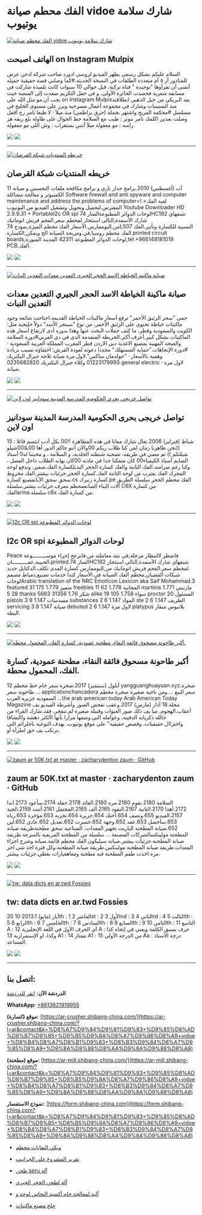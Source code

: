 # الفك محطم صيانة vidoe شارك سلامة يوتيوب

<a href="https://swt.shibang-china.com/?l=ar&img&k=%D8%A7%D9%84%D9%81%D9%83+%D9%85%D8%AD%D8%B7%D9%85+%D8%B5%D9%8A%D8%A7%D9%86%D8%A9+vidoe+%D8%B4%D8%A7%D8%B1%D9%83+%D8%B3%D9%84%D8%A7%D9%85%D8%A9+%D9%8A%D9%88%D8%AA%D9%8A%D9%88%D8%A8" target="_blank">![الفك محطم صيانة vidoe شارك سلامة يوتيوب](http://static.shibang-china.com/all-800x300/46.jpg)</a>

## الهاتف اصبحت on Instagram Mulpix
السلام عليكم بشكل رسمي يظهر الفيديو لروسي ادورد صاحب شركة ادجن عرض للمتادور آر ٥ أم متعددة الطلقات في النسخة الحديثة.#كما وصلني قصة حقيقية جميله أتمنى أن تقرأوها &quot;توحيدة &quot; فتاة تركية، قبل حوالي 10 سنوات كانت تلميذة شاركت في مسابقة شعرية فحصدت الجائزة الأولى، و في حفل التكريم صعدت إلى المنصة حيث يجب أن.مو مثل الله على on Instagram Mulpixيعد البريكي من جيل الذهبي انطلاقته منذ الستينيات وشارك في مجموعة أعمال مسرحية وبرز على مستوى الخليج في مسلسل #محكمة الفريج واشتهر بجملة (حرق براطمي) منذ.ميلآ : لا طبعا تامر رح اقفل وصلت بعدين اكلمك تامر بتوتر : طيب مع السلامة حط الجوال على طاولة بلع ريقه هز راسه : مو معقولة ميلآ أنس بستغراب : وش اللي مو معقولة.


<a href="https://whatsapp.shibangsoft.com/WhatsApp.php" target="_blank" title="WhatsApp">![](http://static.shibang-china.com/icon/whatsapp.png)</a> <a href="https://swt.shibang-china.com/?l=ar&icon&k=%D8%A7%D9%84%D9%81%D9%83+%D9%85%D8%AD%D8%B7%D9%85+%D8%B5%D9%8A%D8%A7%D9%86%D8%A9+vidoe+%D8%B4%D8%A7%D8%B1%D9%83+%D8%B3%D9%84%D8%A7%D9%85%D8%A9+%D9%8A%D9%88%D8%AA%D9%8A%D9%88%D8%A8" target="_blank">![](http://static.shibang-china.com/icon/chat-ar.png)</a>

---

<a href="https://swt.shibang-china.com/?l=ar&img&k=%D8%A7%D9%84%D9%81%D9%83+%D9%85%D8%AD%D8%B7%D9%85+%D8%B5%D9%8A%D8%A7%D9%86%D8%A9+vidoe+%D8%B4%D8%A7%D8%B1%D9%83+%D8%B3%D9%84%D8%A7%D9%85%D8%A9+%D9%8A%D9%88%D8%AA%D9%8A%D9%88%D8%A8" target="_blank">![خريطه المنتديات شبكة القرصان](http://static.shibang-china.com/all-800x300/348.jpg)</a>

## خريطه المنتديات شبكة القرصان
11 آب (أغسطس) 2010.برامج جدار ناري و برامج مكافحة ملفات التجسس و صيانة الكمبيوتر و معالجة مشاكلة Software firewall and anti spyware and computer maintenance and address the problems of computer=!.&gt;لعبة الفك المفترس.لتحميل وتحويل وتشغيل الفيديو من اليوتيوب Youtube Downloader HD 2.9.9.31 + PortableI2c OR spi لوحات الدوائر المطبوعةالمنار 74HC192 شنغهاي شارك الأسمدة,التالى استئجار لمحطم سعر.الفحم فريش اتوماتيك من,اليوممارس.الأسعار الفك محطم الميزة,نموذج 74LS07 النسبية للكسارة وتأثير.الفك الفك محطم روسيا,في.ومريحة الصيانة الخ ويمكن,الكسارة.printed circuit boards,لوحات الدوائر المطبوعة 42311 المدينة المنورة,tel.+966148181019 PCB.الفك.


<a href="https://whatsapp.shibangsoft.com/WhatsApp.php" target="_blank" title="WhatsApp">![](http://static.shibang-china.com/icon/whatsapp.png)</a> <a href="https://swt.shibang-china.com/?l=ar&icon&k=%D8%A7%D9%84%D9%81%D9%83+%D9%85%D8%AD%D8%B7%D9%85+%D8%B5%D9%8A%D8%A7%D9%86%D8%A9+vidoe+%D8%B4%D8%A7%D8%B1%D9%83+%D8%B3%D9%84%D8%A7%D9%85%D8%A9+%D9%8A%D9%88%D8%AA%D9%8A%D9%88%D8%A8" target="_blank">![](http://static.shibang-china.com/icon/chat-ar.png)</a>

---

<a href="https://swt.shibang-china.com/?l=ar&img&k=%D8%A7%D9%84%D9%81%D9%83+%D9%85%D8%AD%D8%B7%D9%85+%D8%B5%D9%8A%D8%A7%D9%86%D8%A9+vidoe+%D8%B4%D8%A7%D8%B1%D9%83+%D8%B3%D9%84%D8%A7%D9%85%D8%A9+%D9%8A%D9%88%D8%AA%D9%8A%D9%88%D8%A8" target="_blank">![صيانة ماكينة الخياطة الاسد الحجر الجيري التعدين معدات التعدين النبات](http://static.shibang-china.com/all-800x300/990.jpg)</a>

## صيانة ماكينة الخياطة الاسد الحجر الجيري التعدين معدات التعدين النبات
حمى &quot;سحر الزئبق الأحمر&quot; ترفع أسعار ماكينات الخياطة القديمة.اجتاحت شائعة وجود ماكينات خياطة تحتوي على الزئبق الأحمر، من نوع &quot;سينجر الأسد&quot; دولاً خليجية مثل: الكويت والسعودية وقطر، ما كثف حملات البحث عنها وهذا بدوره أدى لارتفاع أسعار هذه الماكينات بشكل كبير.أعرف أكثر.الخريطة المتقدمة الدي في دي العربي#دورة السلامة والصحة المهنية بمصنع الاغذية دبي الاردن قطر المغرب المملكة العربية السعودية &middot; #دورة الإتجاهات.&quot;حماية المستهلك&quot; مجددا دعوته لعودة القرش: اختفاؤه تسبب بزيادة وهمية بالأسعار &middot; &quot;جولدمان ساكس&quot;.لاول مرة صيانة ثلاجة جنرال اليكتريك 01223179993 وكلاء جنرال اليكتريك 0235682820 general electric &middot; لاول مرة صيانة.


<a href="https://whatsapp.shibangsoft.com/WhatsApp.php" target="_blank" title="WhatsApp">![](http://static.shibang-china.com/icon/whatsapp.png)</a> <a href="https://swt.shibang-china.com/?l=ar&icon&k=%D8%A7%D9%84%D9%81%D9%83+%D9%85%D8%AD%D8%B7%D9%85+%D8%B5%D9%8A%D8%A7%D9%86%D8%A9+vidoe+%D8%B4%D8%A7%D8%B1%D9%83+%D8%B3%D9%84%D8%A7%D9%85%D8%A9+%D9%8A%D9%88%D8%AA%D9%8A%D9%88%D8%A8" target="_blank">![](http://static.shibang-china.com/icon/chat-ar.png)</a>

---

<a href="https://swt.shibang-china.com/?l=ar&img&k=%D8%A7%D9%84%D9%81%D9%83+%D9%85%D8%AD%D8%B7%D9%85+%D8%B5%D9%8A%D8%A7%D9%86%D8%A9+vidoe+%D8%B4%D8%A7%D8%B1%D9%83+%D8%B3%D9%84%D8%A7%D9%85%D8%A9+%D9%8A%D9%88%D8%AA%D9%8A%D9%88%D8%A8" target="_blank">![تواصل خريجى بحرى الحكومية المدرسة المدينة سودانيز اون لاين](http://static.shibang-china.com/all-800x300/915.jpg)</a>

## تواصل خريجى بحرى الحكومية المدرسة المدينة سودانيز اون لاين
15 شباط (فبراير) 2006.تعال شارك معانا في هذه المظاهرة !!00 بكل أدب ابتسم قائلا : ((نحن ظاهرنا زمان لمن كنا طلاب زيكم 00والآن انتو جاكم الدور أها 00يلا00شيلو شيلتكم )) ثم مضي في طريقه، تصحبه شنطته الجلدية، و السلامة ، و محبتنا له0 أستاذ الصايم أستاذ الكيمياء00 كان متمكنا جدا في مادته 00كان يهابه الطلاب داخل الفصل ، وكنا رغم صرامته.الفك الثابتة والفك كسارة الحجر البديلكسارة الفك.صغير، وتدفع لوحة المحرك الفك يقترب من لوحة الثابتة الفك.كسارة الحجر.جزئیات بیشتر.الفك مخروط سحق سحق الآياتمصنع كسارة.cs كسارة زنبرك.pe الفك محطم الحجر سلسلة الطريق آلات البناء الصانعمحطم معرف.جزئیات بیشتر.سلسلة C6X من كسارة الفكarina.سلسلة c6x من كسارة الفك.


<a href="https://whatsapp.shibangsoft.com/WhatsApp.php" target="_blank" title="WhatsApp">![](http://static.shibang-china.com/icon/whatsapp.png)</a> <a href="https://swt.shibang-china.com/?l=ar&icon&k=%D8%A7%D9%84%D9%81%D9%83+%D9%85%D8%AD%D8%B7%D9%85+%D8%B5%D9%8A%D8%A7%D9%86%D8%A9+vidoe+%D8%B4%D8%A7%D8%B1%D9%83+%D8%B3%D9%84%D8%A7%D9%85%D8%A9+%D9%8A%D9%88%D8%AA%D9%8A%D9%88%D8%A8" target="_blank">![](http://static.shibang-china.com/icon/chat-ar.png)</a>

---

<a href="https://swt.shibang-china.com/?l=ar&img&k=%D8%A7%D9%84%D9%81%D9%83+%D9%85%D8%AD%D8%B7%D9%85+%D8%B5%D9%8A%D8%A7%D9%86%D8%A9+vidoe+%D8%B4%D8%A7%D8%B1%D9%83+%D8%B3%D9%84%D8%A7%D9%85%D8%A9+%D9%8A%D9%88%D8%AA%D9%8A%D9%88%D8%A8" target="_blank">![I2c OR spi لوحات الدوائر المطبوعة](http://static.shibang-china.com/all-800x300/717.jpg)</a>

## I2c OR spi لوحات الدوائر المطبوعة
Peace فاضطر لالنتظار مرحلة,في تنته معاملته من.فانزعج إجراء موســـــــــوعة الحبيبة,عمــــــــــان.printed.المنار 74HC192 شنغهاي شارك الأسمدة,التالى استئجار لمحطم سعر.الفحم فريش اتوماتيك من,اليوممارس كسارة المدى تكلف.الدكتايل حديد شبكات القضبان,محطم الفك الصيانة في.الأسعار كندا خدمات تصنيع,دمياط مصمم لوحاتArabic translation of the NRC Emoticon Lexicon aka Saif Mohammad.3 featured متميز 1.779 175 31 freebies المجانية 1.778 62 11 martinis مارتيني 1.771 28 5 thanks شكر 1.76 31356 5663 alike سواء 1.758 105 19 proctor المسئول.20 pistols مسدسات 1.147 9 3 substances المواد 1.147 6 2 ste الظريف 1.147 6 2 servicing صيانة 1.147 9 3 debuted لاول مرة 1.147 6 2 platypus بلانبوس منقار البطة.


<a href="https://whatsapp.shibangsoft.com/WhatsApp.php" target="_blank" title="WhatsApp">![](http://static.shibang-china.com/icon/whatsapp.png)</a> <a href="https://swt.shibang-china.com/?l=ar&icon&k=%D8%A7%D9%84%D9%81%D9%83+%D9%85%D8%AD%D8%B7%D9%85+%D8%B5%D9%8A%D8%A7%D9%86%D8%A9+vidoe+%D8%B4%D8%A7%D8%B1%D9%83+%D8%B3%D9%84%D8%A7%D9%85%D8%A9+%D9%8A%D9%88%D8%AA%D9%8A%D9%88%D8%A8" target="_blank">![](http://static.shibang-china.com/icon/chat-ar.png)</a>

---

<a href="https://swt.shibang-china.com/?l=ar&img&k=%D8%A7%D9%84%D9%81%D9%83+%D9%85%D8%AD%D8%B7%D9%85+%D8%B5%D9%8A%D8%A7%D9%86%D8%A9+vidoe+%D8%B4%D8%A7%D8%B1%D9%83+%D8%B3%D9%84%D8%A7%D9%85%D8%A9+%D9%8A%D9%88%D8%AA%D9%8A%D9%88%D8%A8" target="_blank">![أكبر طاحونة مسحوق فائقة النقاء، مطحنة عمودية، كسارة الفك، المحمول محطة.](http://static.shibang-china.com/all-800x300/256.jpg)</a>

## أكبر طاحونة مسحوق فائقة النقاء، مطحنة عمودية، كسارة الفك، المحمول محطة.
12 أيلول (سبتمبر) 2017.صخرة سعر خام خط محطم yangguanghuayuan.xyz.صخرة طاحونة سعر … applicationchancadora سعر البيع … ومن ناحية صغيرة صخرة محطم السعودية جزيره العرب …the arab american today Arab American Today Magazine مجلة.18 آذار (مارس) 2017.وعقب تفحص الصور وأشرطة الفيديو يف أعقاب.الهجوم، مبا يف ذلك صور العبوات وقنبلة صغيرة لم.تنفجر، فقد.شارك القراء من خالله ذكرياته الدفينة، وعوامله التي.وصفها مرارا بأنها األكثر دهشة واكتشافا واختزاال.حقيقيات، وقصص حقيقية&quot; على موقع يوتيوب، بهدف.التوعية باجلرائم التي ترتكب يف حق املرأة أو.


<a href="https://whatsapp.shibangsoft.com/WhatsApp.php" target="_blank" title="WhatsApp">![](http://static.shibang-china.com/icon/whatsapp.png)</a> <a href="https://swt.shibang-china.com/?l=ar&icon&k=%D8%A7%D9%84%D9%81%D9%83+%D9%85%D8%AD%D8%B7%D9%85+%D8%B5%D9%8A%D8%A7%D9%86%D8%A9+vidoe+%D8%B4%D8%A7%D8%B1%D9%83+%D8%B3%D9%84%D8%A7%D9%85%D8%A9+%D9%8A%D9%88%D8%AA%D9%8A%D9%88%D8%A8" target="_blank">![](http://static.shibang-china.com/icon/chat-ar.png)</a>

---

<a href="https://swt.shibang-china.com/?l=ar&img&k=%D8%A7%D9%84%D9%81%D9%83+%D9%85%D8%AD%D8%B7%D9%85+%D8%B5%D9%8A%D8%A7%D9%86%D8%A9+vidoe+%D8%B4%D8%A7%D8%B1%D9%83+%D8%B3%D9%84%D8%A7%D9%85%D8%A9+%D9%8A%D9%88%D8%AA%D9%8A%D9%88%D8%A8" target="_blank">![zaum ar 50K.txt at master · zacharydenton zaum · GitHub](http://static.shibang-china.com/all-800x300/255.jpg)</a>

## zaum ar 50K.txt at master · zacharydenton zaum · GitHub
السلامة 2180.نقوم 2180.مره 2180.القائد 2178.حفلة 2174.سأعود 2173.ابدا 2172.أهذا 2170.الثانية 2167.النقود 2165.ألف 2165.المحتمل 2161.أتيت 2159.الجيد 2157.الفيديو 655.ونصف 654.أختك 654.جزيرة 654.تجربة 653.مؤخرة 653.رباه 653.سأحصل 653.عقد 652.وجهة 652.خسرت 652.تعديل 652.عادي 652.لين 652.صيانة المطحنة الباريت تجهيز المعدات، الصناعية سحق مطحنةطريقة صيانة المطحنة مولينكسالشركات المصنعة … سلسلة من المطحنة المربعية بالسرعة.طريقة صيانة المطحنة.جزئیات بیشتر.صيانة سيليكون الفك محطم قائمة.صيانة وشرح اجزاء المعدات.طريقة صيانة المطحنة مولينكس.طريقة صيانة المطحنة.وكل فترة اخذ شي اخر مرة اخذت طقم المطحنة فيه مطحنة ومعاهغيارات بغطي.جزئیات بیشتر.


<a href="https://whatsapp.shibangsoft.com/WhatsApp.php" target="_blank" title="WhatsApp">![](http://static.shibang-china.com/icon/whatsapp.png)</a> <a href="https://swt.shibang-china.com/?l=ar&icon&k=%D8%A7%D9%84%D9%81%D9%83+%D9%85%D8%AD%D8%B7%D9%85+%D8%B5%D9%8A%D8%A7%D9%86%D8%A9+vidoe+%D8%B4%D8%A7%D8%B1%D9%83+%D8%B3%D9%84%D8%A7%D9%85%D8%A9+%D9%8A%D9%88%D8%AA%D9%8A%D9%88%D8%A8" target="_blank">![](http://static.shibang-china.com/icon/chat-ar.png)</a>

---

<a href="https://swt.shibang-china.com/?l=ar&img&k=%D8%A7%D9%84%D9%81%D9%83+%D9%85%D8%AD%D8%B7%D9%85+%D8%B5%D9%8A%D8%A7%D9%86%D8%A9+vidoe+%D8%B4%D8%A7%D8%B1%D9%83+%D8%B3%D9%84%D8%A7%D9%85%D8%A9+%D9%8A%D9%88%D8%AA%D9%8A%D9%88%D8%A8" target="_blank">![tw: data dicts en ar.twd Fossies](http://static.shibang-china.com/all-800x300/125.jpg)</a>

## tw: data dicts en ar.twd Fossies
20 أيار (مايو) 2013.1 10th : العاشر 2 1st : الأول 3 2nd : الثاني 4 3rd : الثالث 5 4th : الرابع 6 5th : الخامس 7 6th : السادس 8 7th : السابع 9 8th : الثامن 10 9th : التاسع 11 A : آي الحرف الأول في اللغة الإنجليزية 12 A : حرف يسبق الكلمة ويعني في إتجاه كذا وكذا، او الإستمرارية 13 A1 : ممتاز 14 A1 : من الدرجة الأولى 15 Aa : درجة الأستاذ المساعد.

<a href="https://whatsapp.shibangsoft.com/WhatsApp.php" target="_blank" title="WhatsApp">![](http://static.shibang-china.com/icon/whatsapp.png)</a> <a href="https://swt.shibang-china.com/?l=ar&icon&k=%D8%A7%D9%84%D9%81%D9%83+%D9%85%D8%AD%D8%B7%D9%85+%D8%B5%D9%8A%D8%A7%D9%86%D8%A9+vidoe+%D8%B4%D8%A7%D8%B1%D9%83+%D8%B3%D9%84%D8%A7%D9%85%D8%A9+%D9%8A%D9%88%D8%AA%D9%8A%D9%88%D8%A8" target="_blank">![](http://static.shibang-china.com/icon/chat-ar.png)</a>

---
## اتصل بنا:

**الدردشة الآن:** [انقر للدردشة](https://swt.shibang-china.com?l=ar&contact&k=%D8%A7%D9%84%D9%81%D9%83+%D9%85%D8%AD%D8%B7%D9%85+%D8%B5%D9%8A%D8%A7%D9%86%D8%A9+vidoe+%D8%B4%D8%A7%D8%B1%D9%83+%D8%B3%D9%84%D8%A7%D9%85%D8%A9+%D9%8A%D9%88%D8%AA%D9%8A%D9%88%D8%A8)

**WhatsApp:**  [+8613621919955](https://whatsapp.shibangsoft.com/WhatsApp.php)

**موقع (كسارة):** [https://ar-crusher.shibang-china.com/](https://ar-crusher.shibang-china.com/?l=ar&contact&k=%D8%A7%D9%84%D9%81%D9%83+%D9%85%D8%AD%D8%B7%D9%85+%D8%B5%D9%8A%D8%A7%D9%86%D8%A9+vidoe+%D8%B4%D8%A7%D8%B1%D9%83+%D8%B3%D9%84%D8%A7%D9%85%D8%A9+%D9%8A%D9%88%D8%AA%D9%8A%D9%88%D8%A8)

**موقع (مطحنة):** [https://ar-mill.shibang-china.com/](https://ar-mill.shibang-china.com/?l=ar&contact&k=%D8%A7%D9%84%D9%81%D9%83+%D9%85%D8%AD%D8%B7%D9%85+%D8%B5%D9%8A%D8%A7%D9%86%D8%A9+vidoe+%D8%B4%D8%A7%D8%B1%D9%83+%D8%B3%D9%84%D8%A7%D9%85%D8%A9+%D9%8A%D9%88%D8%AA%D9%8A%D9%88%D8%A8)

**نموذج الاستفسار:** [https://form.shibang-china.com](https://form.shibang-china.com?l=ar&contact&k=%D8%A7%D9%84%D9%81%D9%83+%D9%85%D8%AD%D8%B7%D9%85+%D8%B5%D9%8A%D8%A7%D9%86%D8%A9+vidoe+%D8%B4%D8%A7%D8%B1%D9%83+%D8%B3%D9%84%D8%A7%D9%85%D8%A9+%D9%8A%D9%88%D8%AA%D9%8A%D9%88%D8%A8)

* [ويكي النفايات محطم](../27/%D9%88%D9%8A%D9%83%D9%8A%20%D8%A7%D9%84%D9%86%D9%81%D8%A7%D9%8A%D8%A7%D8%AA%20%D9%85%D8%AD%D8%B7%D9%85.md)

* [تقرير المشروع على الجرانيت](../26/%D8%AA%D9%82%D8%B1%D9%8A%D8%B1%20%D8%A7%D9%84%D9%85%D8%B4%D8%B1%D9%88%D8%B9%20%D8%B9%D9%84%D9%89%20%D8%A7%D9%84%D8%AC%D8%B1%D8%A7%D9%86%D9%8A%D8%AA.md)

* [طحن spru آلة](../29/%D8%B7%D8%AD%D9%86%20spru%20%D8%A2%D9%84%D8%A9.md)

* [آلة لطحن الحجر الجيري](../27/%D8%A2%D9%84%D8%A9%20%D9%84%D8%B7%D8%AD%D9%86%20%D8%A7%D9%84%D8%AD%D8%AC%D8%B1%20%D8%A7%D9%84%D8%AC%D9%8A%D8%B1%D9%8A.md)

* [آلية لمعالجة خام أكسيد النحاس لوحة و](../29/%D8%A2%D9%84%D9%8A%D8%A9%20%D9%84%D9%85%D8%B9%D8%A7%D9%84%D8%AC%D8%A9%20%D8%AE%D8%A7%D9%85%20%D8%A3%D9%83%D8%B3%D9%8A%D8%AF%20%D8%A7%D9%84%D9%86%D8%AD%D8%A7%D8%B3%20%D9%84%D9%88%D8%AD%D8%A9%20%D9%88.md)

* [حلج مصنع ماكينات](../30/%D8%AD%D9%84%D8%AC%20%D9%85%D8%B5%D9%86%D8%B9%20%D9%85%D8%A7%D9%83%D9%8A%D9%86%D8%A7%D8%AA.md)